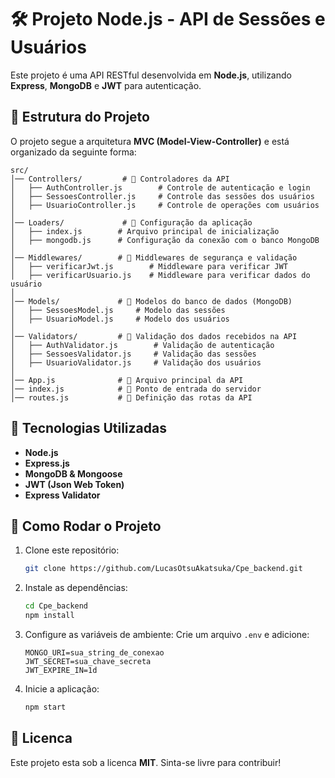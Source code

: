 # 🛠 Projeto Node.js - API de Sessões e Usuários

Este projeto é uma API RESTful desenvolvida em **Node.js**, utilizando **Express**, **MongoDB** e **JWT** para autenticação. 

## 📂 Estrutura do Projeto

O projeto segue a arquitetura **MVC (Model-View-Controller)** e está organizado da seguinte forma:

```
src/
│── Controllers/         # 📌 Controladores da API
│   ├── AuthController.js        # Controle de autenticação e login
│   ├── SessoesController.js     # Controle das sessões dos usuários
│   ├── UsuarioController.js     # Controle de operações com usuários
│
│── Loaders/             # 📌 Configuração da aplicação
│   ├── index.js        # Arquivo principal de inicialização
│   ├── mongodb.js      # Configuração da conexão com o banco MongoDB
│
│── Middlewares/        # 📌 Middlewares de segurança e validação
│   ├── verificarJwt.js        # Middleware para verificar JWT
│   ├── verificarUsuario.js    # Middleware para verificar dados do usuário
│
│── Models/             # 📌 Modelos do banco de dados (MongoDB)
│   ├── SessoesModel.js     # Modelo das sessões
│   ├── UsuarioModel.js     # Modelo dos usuários
│
│── Validators/         # 📌 Validação dos dados recebidos na API
│   ├── AuthValidator.js        # Validação de autenticação
│   ├── SessoesValidator.js     # Validação das sessões
│   ├── UsuarioValidator.js     # Validação dos usuários
│
│── App.js              # 📌 Arquivo principal da API
│── index.js            # 📌 Ponto de entrada do servidor
│── routes.js           # 📌 Definição das rotas da API
```

## 🚀 **Tecnologias Utilizadas**
- **Node.js**
- **Express.js**
- **MongoDB & Mongoose**
- **JWT (Json Web Token)**
- **Express Validator**

## 📌 **Como Rodar o Projeto**
1. Clone este repositório:
   ```bash
   git clone https://github.com/LucasOtsuAkatsuka/Cpe_backend.git
   ```
2. Instale as dependências:
   ```bash
   cd Cpe_backend
   npm install
   ```
3. Configure as variáveis de ambiente:
   Crie um arquivo `.env` e adicione:
   ```env
   MONGO_URI=sua_string_de_conexao
   JWT_SECRET=sua_chave_secreta
   JWT_EXPIRE_IN=1d
   ```
4. Inicie a aplicação:
   ```bash
   npm start
   ```


## 📄 **Licenca**
Este projeto esta sob a licenca **MIT**. Sinta-se livre para contribuir!

